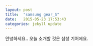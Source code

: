 ```yaml
---
layout: post
title:  "samsung gear_S"
date:   2015-05-23 17:53:43
categories: jekyll update
---
```

안녕하세요..
오늘 소개할 것은 삼성 기어에요.

